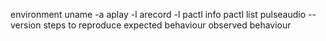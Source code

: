 environment
uname -a
aplay -l
arecord -l
pactl info
pactl list
pulseaudio --version
steps to reproduce
expected behaviour
observed behaviour